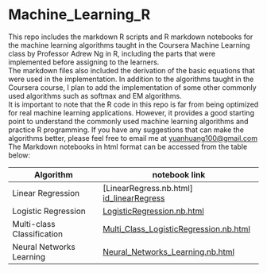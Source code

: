 # Machine_Learning_R
This repo includes the markdown R scripts and R markdown notebooks for the machine learning algorithms taught in the Coursera Machine Learning class by Professor Adrew Ng in R, including the parts that were implemented before assigning to the learners.                     
The markdown files also included the derivation of the basic equations that were used in the implementation. In addition to the algorithms taught in the Coursera course, I plan to add the implementation of some other commonly used algorithms such as softmax and EM algorithms.                      
It is important to note that the R code in this repo is far from being optimized for real machine learning applications. However, it provides a good starting point to understand the commonly used machine learning algorithms and practice R programming. If you have any suggestions that can make the algorithms better, please feel free to email me at yuanhuang100@gmail.com
The Markdown notebooks in html format can be accessed from the table below:

Algorithm|notebook link
---------|-------------------------------
Linear Regression|[LinearRegress.nb.html] [id_linearRegress]
Logistic Regression|[LogisticRegression.nb.html][id_logisticRegress]
Multi-class Classification|[Multi_Class_LogisticRegression.nb.html][id_multiclass]
Neural Networks Learning|[Neural_Networks_Learning.nb.html][id_neuralnetworks]


[id_linearRegress]: http://htmlpreview.github.io/?https://github.com/yuanDataScience/Machine_Learning_R/blob/master/LinearRegression/LinearRegress.nb.html
[id_logisticRegress]:http://htmlpreview.github.io/?https://github.com/yuanDataScience/Machine_Learning_R/blob/master/LogisticRegression/LogisticRegression.nb.html
[id_multiclass]:http://htmlpreview.github.io/?https://github.com/yuanDataScience/Machine_Learning_R/blob/master/MultiClass_Classification/Multi_Class_LogisticRegression.nb.html
[id_neuralnetworks]:http://htmlpreview.github.io/?https://github.com/yuanDataScience/Machine_Learning_R/blob/master/NeuralNetworksLearning/Neural_Networks_Learning.nb.html


